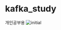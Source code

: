 # kafka_study
개인공부용
![initial](https://user-images.githubusercontent.com/70564639/175927905-d9a4b1ab-1768-4b66-89ef-cfd60503ecd2.png)
